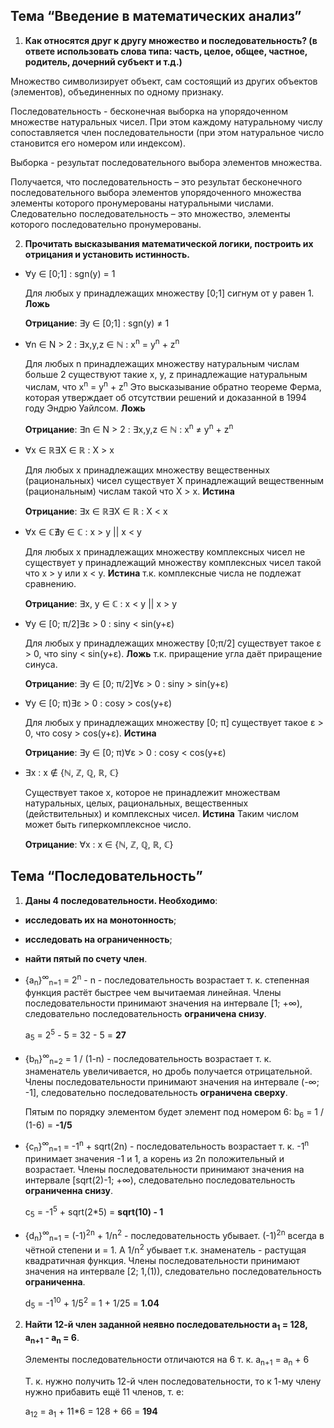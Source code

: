 ## Тема “Введение в математических анализ”

1. **Как относятся друг к другу множество и последовательность? (в ответе использовать слова типа: часть, целое, общее, частное, родитель, дочерний субъект и т.д.)**

 Множество символизирует объект, сам состоящий из других объектов (элементов), объединенных по одному признаку.

Последовательность - бесконечная выборка на упорядоченном множестве натуральных чисел. При этом каждому натуральному числу сопоставляется член последовательности (при этом натуральное число становится его номером или индексом).

Выборка - результат последовательного выбора элементов множества.

Получается, что последовательность – это результат бесконечного последовательного выбора элементов упорядоченного множества элементы которого пронумерованы натуральными числами. Следовательно последовательность – это множество, элементы которого последовательно пронумерованы. 

2. **Прочитать высказывания математической логики, построить их отрицания и установить истинность.**

- ∀y ∈ [0;1] : sgn(y) = 1

  Для любых y принадлежащих множеству [0;1] сигнум от y равен 1. **Ложь**

  **Отрицание**: ∃y ∈ [0;1] : sgn(y) ≠ 1

  

- ∀n ∈ N > 2 : ∃x,y,z ∈ ℕ : x<sup>n</sup> = y<sup>n</sup> + z<sup>n</sup>
  
  Для любых n принадлежащих множеству натуральным числам больше 2 существуют такие x, y, z принадлежащие натуральным числам, что x<sup>n</sup> = y<sup>n</sup> + z<sup>n</sup>  Это высказывание обратно теореме Ферма, которая утверждает  об отсутствии решений и доказанной в 1994 году Эндрю Уайлсом. **Ложь**

  **Отрицание**: ∃n ∈ N > 2 : ∃x,y,z ∈ ℕ : x<sup>n</sup> ≠ y<sup>n</sup> + z<sup>n</sup> 

  
  
- ∀x ∈ ℝ∃X ∈ ℝ : X > x
  
  Для любых x принадлежащих множеству вещественных (рациональных) чисел существует X  принадлежащий вещественным (рациональным) числам такой что X > x. **Истина**

  **Отрицание**: ∃x ∈ ℝ∃X ∈ ℝ : X < x

  
  
- ∀x ∈ ℂ∄y ∈ ℂ : x > y || x < y

  Для любых x принадлежащих множеству комплексных чисел не существует y принадлежащий множеству комплексных чисел такой что x > y или x < y. **Истина** т.к. комплексные числа не подлежат сравнению.

  **Отрицание**: ∃x, y ∈ ℂ : x < y || x > y

- ∀y ∈ [0; π/2]∃ε > 0 : siny < sin(y+ε)

  Для любых y принадлежащих множеству [0;π/2] существует такое ε > 0, что siny < sin(y+ε). **Ложь** т.к. приращение угла даёт приращение синуса.

  **Отрицание**: ∃y ∈ [0; π/2]∀ε > 0 : siny > sin(y+ε)

  

- ∀y ∈ [0; π)∃ε > 0 : cosy > cos(y+ε)

  Для любых y принадлежащих множеству [0; π] существует такое ε > 0, что cosy > cos(y+ε). **Истина**

  **Отрицание**: ∃y ∈ [0; π)∀ε > 0 : cosy < cos(y+ε)

  

- ∃x : x ∉ {ℕ, ℤ, ℚ, ℝ, ℂ}

  Существует такое x, которое не принадлежит множествам натуральных, целых, рациональных, вещественных (действительных) и комплексных чисел. **Истина** Таким числом может быть гиперкомплексное число.

  **Отрицание**: ∀x : x ∈ {ℕ, ℤ, ℚ, ℝ, ℂ}

  

## Тема “Последовательность”

1. **Даны 4 последовательности. Необходимо**:

 - **исследовать их на монотонность**; 
 - **исследовать на ограниченность**;
 - **найти пятый по счету член**.


  - {a<sub>n</sub>}<sup>∞</sup><sub>n=1</sub> = 2<sup>n</sup> - n   -  последовательность возрастает т. к. степенная функция растёт быстрее чем вычитаемая линейная. Члены последовательности принимают значения на интервале [1; +∞), следовательно последовательность **ограничена снизу**.
	
	 a<sub>5</sub> = 2<sup>5</sup> - 5 = 32 - 5 = **27**

  - {b<sub>n</sub>}<sup>∞</sup><sub>n=2</sub> = 1 / (1-n)   -  последовательность возрастает т. к. знаменатель увеличивается, но дробь получается отрицательной. Члены последовательности принимают значения на интервале (-∞; -1], следовательно последовательность **ограничена сверху**.

     Пятым по порядку элементом будет элемент под номером 6: b<sub>6</sub> = 1 / (1-6) = **-1/5**

  - {c<sub>n</sub>}<sup>∞</sup><sub>n=1</sub> = -1<sup>n</sup> +  sqrt(2n)  - последовательность возрастает т. к.  -1<sup>n</sup> принимает значения -1 и 1, а корень из 2n положительный и возрастает. Члены последовательности принимают значения на интервале [sqrt(2)-1; +∞), следовательно последовательность **ограниченна снизу**.

     c<sub>5</sub> = -1<sup>5</sup> + sqrt(2*5) = **sqrt(10) - 1**

  - {d<sub>n</sub>}<sup>∞</sup><sub>n=1</sub> = (-1)<sup>2n</sup> + 1/n<sup>2</sup>   - последовательность убывает. (-1)<sup>2n</sup> всегда в чётной степени и = 1. А 1/n<sup>2</sup> убывает т.к. знаменатель - растущая квадратичная функция. Члены последовательности принимают значения на интервале [2; 1,(1)), следовательно последовательность **ограниченна**.

     d<sub>5</sub> = -1<sup>10</sup> + 1/5<sup>2</sup> = 1 + 1/25 = **1.04**

2. **Найти 12-й член заданной неявно последовательности a<sub>1</sub> = 128, a<sub>n+1</sub> - a<sub>n</sub> = 6**.

   Элементы последовательности отличаются на 6 т. к. a<sub>n+1</sub> = a<sub>n</sub> + 6

   Т. к. нужно получить 12-й член последовательности, то к 1-му члену нужно прибавить ещё 11 членов, т. е:

   a<sub>12</sub> = a<sub>1</sub> + 11*6 = 128 + 66 = **194**

